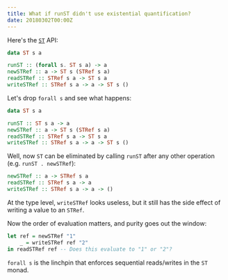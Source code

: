 ```yaml
---
title: What if runST didn't use existential quantification?
date: 20180302T00:00Z
---
```


Here's the [`ST`](https://hackage.haskell.org/package/base-4.14.0.0/docs/Control-Monad-ST.html#t:ST) API:

```haskell
data ST s a

runST :: (forall s. ST s a) -> a
newSTRef :: a -> ST s (STRef s a)
readSTRef :: STRef s a -> ST s a
writeSTRef :: STRef s a -> a -> ST s ()
```

Let's drop `forall s` and see what happens:

```haskell
data ST s a

runST :: ST s a -> a
newSTRef :: a -> ST s (STRef s a)
readSTRef :: STRef s a -> ST s a
writeSTRef :: STRef s a -> a -> ST s ()
```

Well, now `ST` can be eliminated by calling `runST` after any other operation (e.g. `runST . newSTRef`):

```haskell
newSTRef :: a -> STRef s a
readSTRef :: STRef s a -> a
writeSTRef :: STRef s a -> a -> ()
```

At the type level, `writeSTRef` looks useless, but it still has the side effect of writing a value to an `STRef`.

Now the order of evaluation matters, and purity goes out the window:

```haskell
let ref = newSTRef "1"
    _ = writeSTRef ref "2"
in readSTRef ref -- Does this evaluate to "1" or "2"?
```

`forall s` is the linchpin that enforces sequential reads/writes in the `ST` monad.
